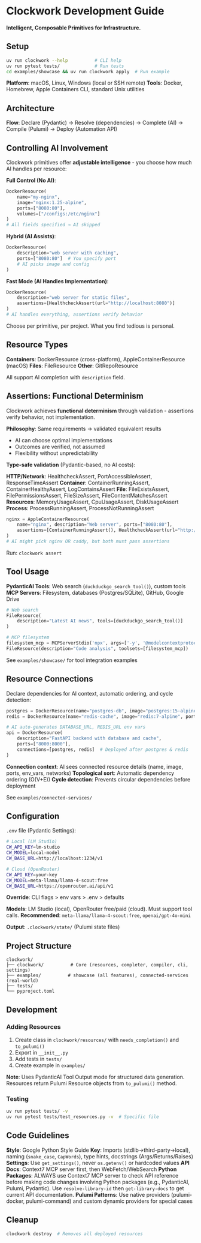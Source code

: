 # Clockwork Development Guide

**Intelligent, Composable Primitives for Infrastructure.**

## Setup

```bash
uv run clockwork --help          # CLI help
uv run pytest tests/             # Run tests
cd examples/showcase && uv run clockwork apply  # Run example
```

**Platform**: macOS, Linux, Windows (local or SSH remote)
**Tools**: Docker, Homebrew, Apple Containers CLI, standard Unix utilities

## Architecture

**Flow**: Declare (Pydantic) → Resolve (dependencies) → Complete (AI) → Compile (Pulumi) → Deploy (Automation API)

## Controlling AI Involvement

Clockwork primitives offer **adjustable intelligence** - you choose how much AI handles per resource:

**Full Control (No AI)**:
```python
DockerResource(
    name="my-nginx",
    image="nginx:1.25-alpine",
    ports=["8080:80"],
    volumes=["/configs:/etc/nginx"]
)
# All fields specified → AI skipped
```

**Hybrid (AI Assists)**:
```python
DockerResource(
    description="web server with caching",
    ports=["8080:80"]  # You specify port
    # AI picks image and config
)
```

**Fast Mode (AI Handles Implementation)**:
```python
DockerResource(
    description="web server for static files",
    assertions=[HealthcheckAssert(url="http://localhost:8080")]
)
# AI handles everything, assertions verify behavior
```

Choose per primitive, per project. What you find tedious is personal.

## Resource Types

**Containers**: DockerResource (cross-platform), AppleContainerResource (macOS)
**Files**: FileResource
**Other**: GitRepoResource

All support AI completion with `description` field.

## Assertions: Functional Determinism

Clockwork achieves **functional determinism** through validation - assertions verify behavior, not implementation.

**Philosophy**: Same requirements → validated equivalent results
- AI can choose optimal implementations
- Outcomes are verified, not assumed
- Flexibility without unpredictability

**Type-safe validation** (Pydantic-based, no AI costs):

**HTTP/Network**: HealthcheckAssert, PortAccessibleAssert, ResponseTimeAssert
**Container**: ContainerRunningAssert, ContainerHealthyAssert, LogContainsAssert
**File**: FileExistsAssert, FilePermissionsAssert, FileSizeAssert, FileContentMatchesAssert
**Resources**: MemoryUsageAssert, CpuUsageAssert, DiskUsageAssert
**Process**: ProcessRunningAssert, ProcessNotRunningAssert

```python
nginx = AppleContainerResource(
    name="nginx", description="Web server", ports=["8080:80"],
    assertions=[ContainerRunningAssert(), HealthcheckAssert(url="http://localhost:8080")]
)
# AI might pick nginx OR caddy, but both must pass assertions
```

Run: `clockwork assert`

## Tool Usage

**PydanticAI Tools**: Web search (`duckduckgo_search_tool()`), custom tools
**MCP Servers**: Filesystem, databases (Postgres/SQLite), GitHub, Google Drive

```python
# Web search
FileResource(
    description="Latest AI news", tools=[duckduckgo_search_tool()]
)

# MCP filesystem
filesystem_mcp = MCPServerStdio('npx', args=['-y', '@modelcontextprotocol/server-filesystem', '/path'])
FileResource(description="Code analysis", toolsets=[filesystem_mcp])
```

See `examples/showcase/` for tool integration examples

## Resource Connections

Declare dependencies for AI context, automatic ordering, and cycle detection:

```python
postgres = DockerResource(name="postgres-db", image="postgres:15-alpine", ports=["5432:5432"])
redis = DockerResource(name="redis-cache", image="redis:7-alpine", ports=["6379:6379"])

# AI auto-generates DATABASE_URL, REDIS_URL env vars
api = DockerResource(
    description="FastAPI backend with database and cache",
    ports=["8000:8000"],
    connections=[postgres, redis]  # Deployed after postgres & redis
)
```

**Connection context**: AI sees connected resource details (name, image, ports, env_vars, networks)
**Topological sort**: Automatic dependency ordering (O(V+E))
**Cycle detection**: Prevents circular dependencies before deployment

See `examples/connected-services/`

## Configuration

`.env` file (Pydantic Settings):

```bash
# Local (LM Studio)
CW_API_KEY=lm-studio
CW_MODEL=local-model
CW_BASE_URL=http://localhost:1234/v1

# Cloud (OpenRouter)
CW_API_KEY=your-key
CW_MODEL=meta-llama/llama-4-scout:free
CW_BASE_URL=https://openrouter.ai/api/v1
```

**Override**: CLI flags > env vars > .env > defaults

**Models**: LM Studio (local), OpenRouter free/paid (cloud). Must support tool calls.
**Recommended**: `meta-llama/llama-4-scout:free`, `openai/gpt-4o-mini`

**Output**: `.clockwork/state/` (Pulumi state files)

## Project Structure

```text
clockwork/
├── clockwork/          # Core (resources, completer, compiler, cli, settings)
├── examples/          # showcase (all features), connected-services (real-world)
├── tests/
└── pyproject.toml
```

## Development

### Adding Resources

1. Create class in `clockwork/resources/` with `needs_completion()` and `to_pulumi()`
2. Export in `__init__.py`
3. Add tests in `tests/`
4. Create example in `examples/`

**Note**: Uses PydanticAI Tool Output mode for structured data generation. Resources return Pulumi Resource objects from `to_pulumi()` method.

### Testing

```bash
uv run pytest tests/ -v
uv run pytest tests/test_resources.py -v  # Specific file
```

## Code Guidelines

**Style**: Google Python Style Guide
**Key**: Imports (stdlib→third-party→local), naming (`snake_case`, `CapWords`), type hints, docstrings (Args/Returns/Raises)
**Settings**: Use `get_settings()`, never `os.getenv()` or hardcoded values
**API Docs**: Context7 MCP server first, then WebFetch/WebSearch
**Python Packages**: ALWAYS use Context7 MCP server to check API reference before making code changes involving Python packages (e.g., PydanticAI, Pulumi, Pydantic). Use `resolve-library-id` then `get-library-docs` to get current API documentation.
**Pulumi Patterns**: Use native providers (pulumi-docker, pulumi-command) and custom dynamic providers for special cases

## Cleanup

```bash
clockwork destroy  # Removes all deployed resources
```
